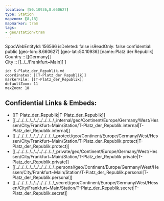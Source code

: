```yaml
---
location: [50.10936,8.660627] 
type: Station 
mapzoom: [8,18] 
mapmarker: tram 
tags:
- geo/station/tram
---
```

SpocWebEntityId: 156566
isDeleted: false
isReadOnly: false
confidential: public
[geo-lon::8.660627] 
[geo-lat::50.10936] 
[name::Platz der Republik] 
Country :: [[Germany]]  
City :: [[../../Frankfurt~Main]] ] 


```leaflet
id: S-Platz_der_Republik.md
coordinates: [[T-Platz_der_Republik]] 
markerFile: [[T-Platz_der_Republik]] 
defaultZoom: 11 
maxZoom: 18
```


## Confidential Links & Embeds: 
- [[T-Platz_der_Republik|T-Platz_der_Republik]] 
- [[../../../../../../../../../../_internal/geo/Continent/Europe/Germany/West/Hessen/City/Frankfurt~Main/Station/T-Platz_der_Republik.internal|T-Platz_der_Republik.internal]] 
- [[../../../../../../../../../../_protect/geo/Continent/Europe/Germany/West/Hessen/City/Frankfurt~Main/Station/T-Platz_der_Republik.protect|T-Platz_der_Republik.protect]] 
- [[../../../../../../../../../../_private/geo/Continent/Europe/Germany/West/Hessen/City/Frankfurt~Main/Station/T-Platz_der_Republik.private|T-Platz_der_Republik.private]] 
- [[../../../../../../../../../../_personal/geo/Continent/Europe/Germany/West/Hessen/City/Frankfurt~Main/Station/T-Platz_der_Republik.personal|T-Platz_der_Republik.personal]] 
- [[../../../../../../../../../../_secret/geo/Continent/Europe/Germany/West/Hessen/City/Frankfurt~Main/Station/T-Platz_der_Republik.secret|T-Platz_der_Republik.secret]] 
